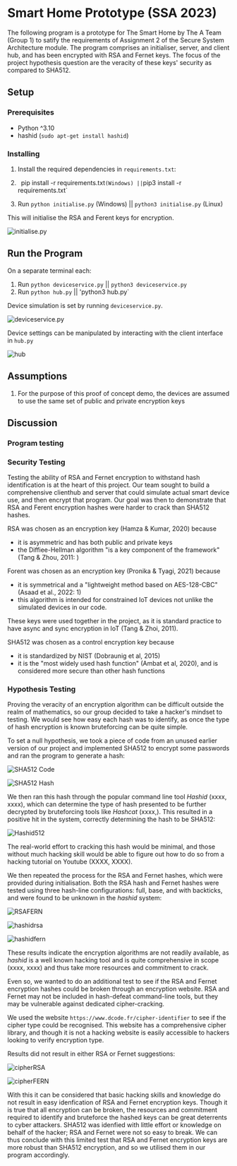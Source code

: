 # Smart Home Prototype (SSA 2023)
The following program is a prototype for The Smart Home by The A Team (Group 1) to satify the requirements of Assignment 2 of the Secure System Architecture module. The program comprises an initialiser, server, and client hub, and has been encrypted with RSA and Fernet keys. The focus of the project hypothesis question are the veracity of these keys' security as compared to SHA512.

## Setup
### Prerequisites
* Python ^3.10
* hashid (`sudo apt-get install hashid`)

### Installing
1. Install the required dependencies in `requirements.txt`:
2. 
   ` `pip install -r requirements.txt` (Windows) || `pip3 install -r requirements.txt`
   
3. Run `python initialise.py` (Windows) || `python3 initialise.py` (Linux)

This will initialise the RSA and Ferent keys for encryption.

![initialise.py](./images/initialise.png)

## Run the Program
On a separate terminal each:
1. Run `python deviceservice.py` || `python3 deviceservice.py`
2. Run `python hub.py` || 'python3 hub.py`

Device simulation is set by running `deviceservice.py`. 

![deviceservice.py](./images/deviceservice.png)

Device settings can be manipulated by interacting with the client interface in `hub.py` 

![hub](./images/hub.png)

## Assumptions
1. For the purpose of this proof of concept demo, the devices are assumed to use the same set of public and private encryption keys
   
## Discussion

### Program testing


### Security Testing

Testing the ability of RSA and Fernet encryption to withstand hash identification is at the heart of this project. Our team sought to build a comprehensive clienthub and server that could simulate actual smart device use, and then encrypt that program. Our goal was then to demonstrate that RSA and Ferent encryption hashes were harder to crack than SHA512 hashes. 

RSA was chosen as an encryption key (Hamza & Kumar, 2020) because 
* it is asymmetric and has both public and private keys
* the Diffiee-Hellman algorithm "is a key component of the framework" (Tang & Zhou, 2011: )

Forent was chosen as an encryption key (Pronika & Tyagi, 2021) because 
* it is symmetrical and a "lightweight method based on AES-128-CBC" (Asaad et al., 2022: 1)
* this algorithm is intended for constrained IoT devices not unlike the simulated devices in our code.

These keys were used together in the project, as it is standard practice to have async and sync encryption in IoT (Tang & Zhoi, 2011).

SHA512 was chosen as a control encryption key because
* it is standardized by NIST (Dobraunig et al, 2015)
* it is the "most widely used hash function" (Ambat et al, 2020), and is considered more secure than other hash functions

### Hypothesis Testing

Proving the veracity of an encryption algorithm can be difficult outside the realm of mathematics, so our group decided to take a hacker's mindset to testing. We would see how easy each hash was to identify, as once the type of hash encryption is known bruteforcing can be quite simple.

To set a null hypothesis, we took a piece of code from an unused earlier version of our project and implemented SHA512 to encrypt some passwords and ran the program to generate a hash:

![SHA512 Code](./images/SHA512code.png)

![SHA512 Hash](./images/SHA512hash.png)

We then ran this hash through the popular command line tool _Hashid_ (xxxx, xxxx), which can determine the type of hash presented to be further decrypted by bruteforcing tools like _Hashcat_ (xxxx,). This resulted in a positive hit in the system, correctly determining the hash to be SHA512:

![Hashid512](./images/hashid512.png)

The real-world effort to cracking this hash would be minimal, and those without much hacking skill would be able to figure out how to do so from a hacking tutorial on Youtube (XXXX, XXXX).

We then repeated the process for the RSA and Fernet hashes, which were provided during initialisation. Both the RSA hash and Fernet hashes were tested using three hash-line configurations: full, base, and with backticks, and were found to be unknown in the _hashid_ system: 

![RSAFERN](./images/RSAFERN.png)

![hashidrsa](./images/hashidrsa.png)

![hashidfern](./image/hashidfern.png)

These results indicate the encryption algorithms are not readily available, as _hashid_ is a well known hacking tool and is quite comprehensive in scope (xxxx, xxxx) and thus take more resources and commitment to crack. 

Even so, we wanted to do an additional test to see if the RSA and Fernet encryption hashes could be broken through an encryption website. RSA and Fernet may not be included in hash-defeat command-line tools, but they may be vulnerable against dedicated cipher-cracking.

We used the website `https://www.dcode.fr/cipher-identifier` to see if the cipher type could be recognised. This website has a comprehensive cipher library, and though it is not a hacking website is easily accessible to hackers looking to verify encryption type.

Results did not result in either RSA or Fernet suggestions:

![cipherRSA](./images/cipherRSA.png)

![cipherFERN](./images/cipherFERN.png)

With this it can be considered that basic hacking skills and knowledge do not result in easy idenfication of RSA and Fernet encryption keys. Though it is true that all encryption can be broken, the resources and commitment required to identify and bruteforce the hashed keys can be great deterrents to cyber attackers. SHA512 was idenfied with little effort or knowledge on behalf of the hacker; RSA and Fernet were not so easy to break. We can thus conclude with this limited test that RSA and Fernet encryption keys are more robust than SHA512 encryption, and so we utilised them in our program accordingly.
